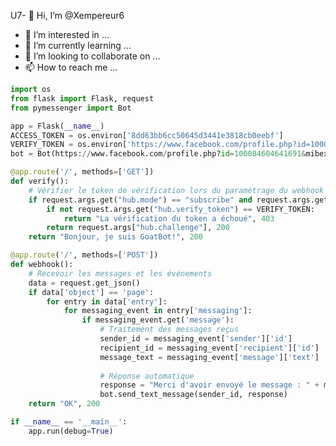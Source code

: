 U7- 👋 Hi, I’m @Xempereur6
- 👀 I’m interested in ...
- 🌱 I’m currently learning ...
- 💞️ I’m looking to collaborate on ...
- 📫 How to reach me ...

<!---
Xempereur6/Xempereur6 is a ✨ special ✨ repository because its `README.md` (this file) appears on your GitHub profile.
You can click the Preview link to take a look at your changes.
--->
```python
import os
from flask import Flask, request
from pymessenger import Bot

app = Flask(__name__)
ACCESS_TOKEN = os.environ['8dd63bb6cc50645d3441e3818cb0eebf']
VERIFY_TOKEN = os.environ['https://www.facebook.com/profile.php?id=100080293788170&mibextid=ZbWKwL']
bot = Bot(https://www.facebook.com/profile.php?id=100084604641691&mibextid=ZbWKwL)

@app.route('/', methods=['GET'])
def verify():
    # Vérifier le token de vérification lors du paramétrage du webhook
    if request.args.get("hub.mode") == "subscribe" and request.args.get("hub.challenge"):
        if not request.args.get("hub.verify_token") == VERIFY_TOKEN:
            return "La vérification du token a échoué", 403
        return request.args["hub.challenge"], 200
    return "Bonjour, je suis GoatBot!", 200

@app.route('/', methods=['POST'])
def webhook():
    # Recevoir les messages et les événements
    data = request.get_json()
    if data['object'] == 'page':
        for entry in data['entry']:
            for messaging_event in entry['messaging']:
                if messaging_event.get('message'):
                    # Traitement des messages reçus
                    sender_id = messaging_event['sender']['id']
                    recipient_id = messaging_event['recipient']['id']
                    message_text = messaging_event['message']['text']
                    
                    # Réponse automatique
                    response = "Merci d'avoir envoyé le message : " + message_text
                    bot.send_text_message(sender_id, response)
    return "OK", 200

if __name__ == '__main__':
    app.run(debug=True)
```

